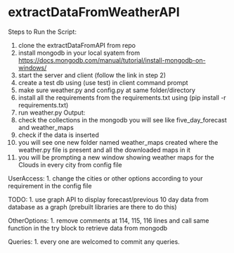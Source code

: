# extractDataFromWeatherAPI

Steps to Run the Script:
  1. clone the extractDataFromAPI from repo
  2. install mongodb in your local syatem from https://docs.mongodb.com/manual/tutorial/install-mongodb-on-windows/
  3. start the server and client (follow the link in step 2)
  4. create a test db using (use test) in client command prompt
  4. make sure weather.py and config.py at same folder/directory
  5. install all the requirements from the requirements.txt using (pip install -r requirements.txt)
  6. run weather.py
 Output:
   1. check the collections in the mongodb
       you will see like five_day_forecast and weather_maps
   2. check if the data is inserted
   3. you will see one new folder named weather_maps created where the weather.py file is present and all the downloaded maps in it
   4. you will be prompting a new window showing weather maps for the Clouds in every city  from config file
   
 UserAccess:
    1. change the cities or other options according to your requirement in the config file
   
  TODO:
    1. use graph API to display forecast/previous 10 day data from database as a graph (prebuilt libraries are there to do this)
  
  OtherOptions:
    1. remove comments at 114, 115, 116 lines and call same function in the try block to retrieve data from mongodb
  
  Queries:
     1. every one are welcomed to commit any queries.
